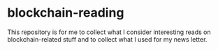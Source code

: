 # blockchain-reading
This repository is for me to collect what I consider interesting reads on blockchain-related stuff and to collect what I used for my news letter.
